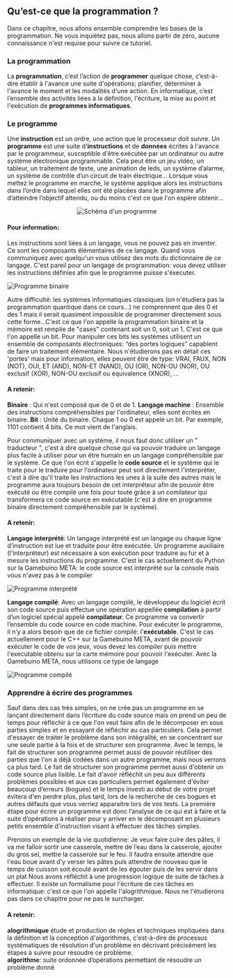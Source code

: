 ## Qu’est-ce que la programmation ?

Dans ce chapitre, nous allons ensemble comprendre les bases de la programmation. 
Ne vous inquiétez pas, nous allons partir de zéro, aucune connaissance n'est requise pour suivre ce tutoriel.


### La programmation
La **programmation**, c’est l’action de **programmer** quelque chose, c’est-à-dire établir à l'avance une suite d'opérations; planifier, déterminer à l'avance le moment et les modalités d'une action.
En informatique, c’est l’ensemble des activités liées à la définition, l'écriture, la mise au point et l'exécution de **programmes informatiques**.


### Le programme

Une **instruction** est un ordre, une action que le processeur doit suivre.
Un **programme** est une suite d'**instructions** et de **données** écrites à l'avance par le programmeur, susceptible d'être exécutée par un ordinateur ou autre système électronique programmable. 
Cela peut être un jeu vidéo, un tableur, un traitement de texte, une animation de leds, un système d’alarme, un système de contrôle d’un circuit de train électrique…
Lorsque vous mettez le programme en marche, le système applique alors les instructions dans l’ordre dans lequel elles ont été placées dans le programme afin d’atteindre l’objectif attendu, ou du moins c'est ce que l'on espère obtenir...

<p align="center"><img class="fit-picture"       src="https://i.goopics.net/8gkm7.png"      alt="Schéma d'un programme" /></p>


#### Pour information:
Les instructions sont liées à un langage, vous ne pouvez pas en inventer. Ce sont les composants élémentaires de ce langage. Quand vous communiquez avec quelqu'un vous utilisez des mots du dictionnaire de ce langage. C'est pareil pour un langage de programmation: vous devez utiliser les instructions définies afin que le programme puisse s'éxecuter.

![Programme binaire](https://www.institut-pandore.com/wp-content/uploads/2016/11/binaryCode.gif)

Autre difficulté: les systèmes informatiques classiques (on n'étudiera pas la programmation quantique dans ce cours...) ne comprennent que des 0 et des 1 mais il serait quasiment impossible de programmer directement sous cette forme...C'est ce que l'on appelle la programmation binaire et la mémoire est remplie de "cases" contenant soit un 0, soit un 1. C'est ce que l'on appelle un bit. Pour manipuler ces bits les systèmes utilisent un ensemble de composants électroniques: “des portes logiques” capablent de faire un traitement élémentaire. Nous n'étudierons pas en détail ces 'portes' mais pour information, elles peuvent être de type: VRAI, FAUX, NON (NOT), OUI, ET (AND), NON-ET (NAND), OU (OR), NON-OU (NOR), OU exclusif (XOR), NON-OU exclusif ou équivalence (XNOR), ...


#### A retenir:
**Binaire** : Qui n'est composé que de 0 et de 1.
**Langage machine** : Ensemble des instructions compréhensibles par l'ordinateur, elles sont écrites en binaire.
**Bit** : Unité du binaire. Chaque 1 ou 0 est appelé un bit. Par exemple, 1101 contient 4 bits. Ce mot vient de l'anglais.

Pour communiquer avec un système, il nous faut donc utiliser un " traducteur ", c'est à dire quelque chose qui va pouvoir traduire un langage plus facile à utiliser pour un être humain en un langage compréhensible par le système. Ce que l'on écrit s'appelle le **code source** et le système qui le traite pour le traduire pour l'ordinateur peut soit directement l'interpréter, c'est à dire qu'il traite les instructions les unes à la suite des autres mais le programme aura toujours besoin de cet interpréteur afin de pouvoir être exécuté ou être compilé une fois pour toute grâce à un comilateur qui transformera ce code source en exécutable (c'est à dire en programme binaire directement compréhensible par le système).


#### A retenir:
**Langage interprété**: Un langage interprété est un langage ou chaque ligne d’instruction est lue et traduite pour être exécutée. 
Un programme auxiliaire (l'interpréteur) est nécessaire à son exécution pour traduire au fur et à mesure les instructions du programme.
C'est le cas actuellement du Python sur la Gamebuino META: le code source est interprété sur la console mais vous n'avez pas à le compiler

![Programme interprété](http://data.france-ioi.org/Course/general_interpreted_vs_compiled/schema_interpreted_FR.png)


**Langage compilé**: Avec un langage compilé, le développeur du logiciel écrit son code source puis effectue une opération appellée **compilation** à partir d’un logiciel spécial appelé **compilateur**. Ce programme va convertir l’ensemble du code source en code machine. Pour exécuter le programme, il n’y a alors besoin que de ce fichier compilé: l'**exécutable**.
C'est le cas actuellement pour le C++ sur la Gamebuino META, avant de pouvoir exécuter le code de vos jeux, vous devez les compiler puis mettre l'executable obtenu sur la carte mémoire pour pouvoir l'exécuter.
Avec la Gamebuino META, nous utilisons ce type de langage

![Programme compilé](http://data.france-ioi.org/Course/general_interpreted_vs_compiled/schema_compiled_FR.png)


### Apprendre à écrire des programmes

Sauf dans des cas très simples, on ne crée pas un programme en se lançant directement dans l’écriture du code source mais on prend un peu de temps pour réflèchir à ce que l'on veut faire afin de le décomposer en sous parties simples et en essayant de réfléchir au cas particuliers. Cela permet d'essayer de traiter le problème dans son intégralité, en se concentrant sur une seule partie à la fois et de structurer son programme. Avec le temps, le fait de structurer son programme permet aussi de pouvoir réutiliser des parties que l'on a déjà codées dans un autre programme, mais nous verrons ça plus tard.
Le fait de structurer son programme permet aussi d'obtenir un code source plus lisible.
Le fait d'avoir réfléchit un peu aux différents problèmes possibles et aux cas particuliers permet également d'éviter beaucoup d’erreurs (bogues) et le temps investi au début de votre projet évitera d'en perdre plus, plus tard, lors de la recherche de ces bogues et autres défauts que vous verriez apparaitre lors de vos tests.
La première étape pour écrire un programme est donc l’analyse de ce qui est à faire et la suite d’opérations à réaliser pour y arriver en le décomposant en plusieurs petits ensemble d'instruction visant à effectuer des tâches simples.

Prenons un exemple de la vie quotidienne: Je veux faire cuire des pâtes, il va me falloir sortir une casserole, mettre de l’eau dans la casserole, ajouter du gros sel, mettre la casserole sur le feu. Il faudra ensuite attendre que l'eau boue avant d'y verser les pâtes puis attendre de nouveau que le temps de cuisson soit écoulé avant de les égouter puis de les servir dans un plat
Nous avons réfléchit à une progression logique de suite de tâches à effectuer.
Il existe un formalisme pour l'écriture de ces tâches en informatique: c'est ce que l'on appelle l'alogrithmique. Nous ne l'étudierons pas dans ce chapitre pour ne pas le surcharger.

#### A retenir:

**alogrithmique** étude et production de règles et techniques impliquées dans la définition et la conception d'algorithmes, c'est-à-dire de processus systématiques de résolution d'un problème en décrivant précisément les étapes à suivre pour résoudre ce problème.   
**algorithme**: suite ordonnée d’opérations permettant de résoudre un problème donné
